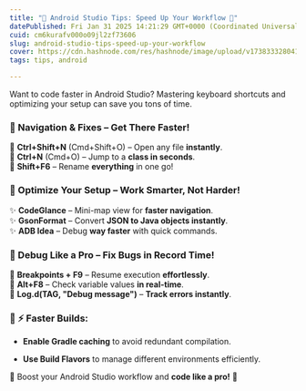 ```yaml
---
title: "📍 Android Studio Tips: Speed Up Your Workflow 🚀"
datePublished: Fri Jan 31 2025 14:21:29 GMT+0000 (Coordinated Universal Time)
cuid: cm6kurafv000o09jl2zf73606
slug: android-studio-tips-speed-up-your-workflow
cover: https://cdn.hashnode.com/res/hashnode/image/upload/v1738333280418/8475cc0c-c58e-42ff-ad4e-d819bd34b7be.jpeg
tags: tips, android

---
```


Want to code faster in Android Studio? Mastering keyboard shortcuts and optimizing your setup can save you tons of time.

### **📍 Navigation & Fixes – Get There Faster!**

🔹 **Ctrl+Shift+N** (Cmd+Shift+O) – Open any file **instantly**.  
🔹 **Ctrl+N** (Cmd+O) – Jump to a **class in seconds**.  
🔹 **Shift+F6** – Rename **everything** in one go!

### **📍 Optimize Your Setup – Work Smarter, Not Harder!**

✨ **CodeGlance** – Mini-map view for **faster navigation**.  
✨ **GsonFormat** – Convert **JSON to Java objects instantly**.  
✨ **ADB Idea** – Debug **way faster** with quick commands.

### **📍 Debug Like a Pro – Fix Bugs in Record Time!**

🐞 **Breakpoints + F9** – Resume execution **effortlessly**.  
🐞 **Alt+F8** – Check variable values **in real-time**.  
🐞 **Log.d(TAG, "Debug message")** – **Track errors instantly**.

### 📍 ⚡ Faster Builds:

* **Enable Gradle caching** to avoid redundant compilation.
    
* **Use Build Flavors** to manage different environments efficiently.
    

📍 Boost your Android Studio workflow and **code like a pro!** 🚀
